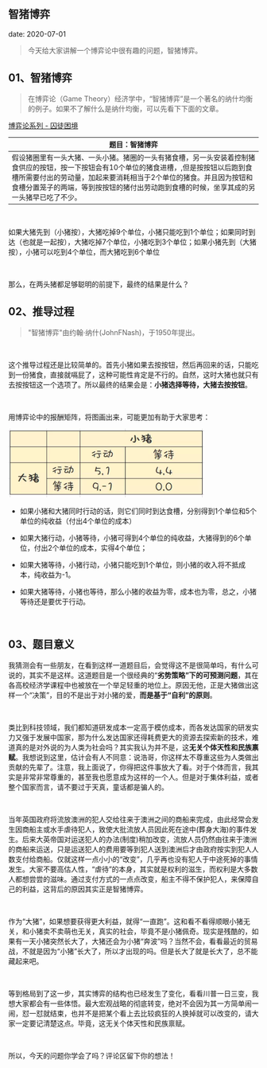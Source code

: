  
##	智猪博弈
date:	2020-07-01
 

> 今天给大家讲解一个博弈论中很有趣的问题，智猪博弈。

## 01、智猪博弈

> 在博弈论（Game Theory）经济学中，“智猪博弈”是一个著名的纳什均衡的例子。如果不了解什么是纳什均衡，可以先看下下面的文章。

[博弈论系列 - 囚徒困境](1.6.博弈论系列/601.md) 

| 题目：智猪博弈                                               |
| ------------------------------------------------------------ |
| 假设猪圈里有一头大猪、一头小猪。猪圈的一头有猪食槽，另一头安装着控制猪食供应的按钮，按一下按钮会有10个单位的猪食进槽，,但是按按钮以后跑到食槽所需要付出的劳动量，加起来要消耗相当于2个单位的猪食。并且因为按钮和食槽分置笼子的两端，等到按按钮的猪付出劳动跑到食槽的时候，坐享其成的另一头猪早已吃了不少。 |

<br/>

如果大猪先到（小猪按），大猪吃掉9个单位，小猪只能吃到1个单位；如果同时到达（也就是一起按），大猪吃掉7个单位，小猪吃到3个单位；如果小猪先到（大猪按），小猪可以吃到4个单位，而大猪吃到6个单位

<br/>

那么，在两头猪都足够聪明的前提下，最终的结果是什么？

## 02、推导过程

> "智猪博弈"由约翰·纳什(JohnFNash)，于1950年提出。

<br/>

这个推导过程还是比较简单的。首先小猪如果去按按钮，然后再回来的话，只能吃到一份猪食，直接就嗝屁了，这种可能性肯定是不行的。自然，这时大猪也就只有去按按钮这一个选项了。所以最终的结果会是：**小猪选择等待，大猪去按按钮**。

<br/>

用博弈论中的报酬矩阵，将图画出来，可能更加有助于大家思考：

<img src="605/1.jpg" alt="PNG" style="zoom: 80%;" />

- 如果小猪和大猪同时行动的话，则它们同时到达食槽，分别得到1个单位和5个单位的纯收益（付出4个单位的成本）
- 如果大猪行动，小猪等待，小猪可得到4个单位的纯收益，大猪得到的6个单位，付出2个单位的成本，实得4个单位；

- 如果大猪等待，小猪行动，小猪只能吃到1个单位，则小猪的收入将不抵成本，纯收益为-1。

- 如果大猪等待，小猪也等待，那么小猪的收益为零，成本也为零，总之，小猪等待还是要优于行动。

<br/>

## 03、题目意义

我猜测会有一些朋友，在看到这样一道题目后，会觉得这不是很简单吗，有什么可说的，其实不是这样。这道题目是一个很经典的“**劣势策略”下的可预测问题**，其在各高校经济学课程中也被放在一个举足轻重的地位上。原因无他，正是大猪做出这样一个“决策”，目的不是出于对小猪的爱，**而是基于“自利”的原则**。

<br/>

类比到科技领域，我们都知道研发成本一定高于模仿成本，而各发达国家的研发实力又强于发展中国家，那为什么发达国家还得耗费更大的资源去探索新的技术，难道真的是对外说的为人类为社会吗？其实我认为并不是，这**无关个体天性和民族禀赋**。我想说到这里，估计会有人不同意：说浩哥，你这样太不尊重这些为人类做出贡献的先辈了。注意，我上面说了，你得把这件事放大了看。对于个体而言，我其实是非常非常尊重的，甚至我也愿意成为这样的一个人。但是对于集体利益，或者整个国家而言，请不要过于天真，童话都是骗人的。

<br/>

当年英国政府将流放澳洲的犯人交给往来于澳洲之间的商船来完成，由此经常会发生因商船主或水手虐待犯人，致使大批流放人员因此死在途中(葬身大海)的事件发生。后来大英帝国对运送犯人的办法(制度)稍加改变，流放人员仍然由往来于澳洲的商船来运送，只是运送犯人的费用要等到犯人送到澳洲后才由政府按实到犯人人数支付给商船。仅就这样一点小小的“改变”，几乎再也没有犯人于中途死掉的事情发生。大家不要高估人性，“虐待”的本身，其实就是权利的滋生，而权利是大多数人都想尝尝的滋味。通过支付方式的一点点改变，船主不得不保护犯人，来保障自己的利益，这背后的原因其实正是智猪博弈。

<br/>

作为“大猪”，如果想要获得更大利益，就得“一直跑”。这和看不看得顺眼小猪无关，和小猪卖不卖萌也无关，真实的社会，毕竟不是小猪佩奇。现实是残酷的，如果有一天小猪突然长大了，大猪还会为小猪“奔波”吗？当然不会，看看最近的贸易战，不就是因为“小猪”长大了，所以才出现的吗。但是长大了就是长大了，总不能藏起来吧。

<br/>

等到格局到了这一步，其实博弈的结构也已经发生了变化，看看川普一日三变，我想大家都会有一些体悟。最大宏观战略的彻底转变，绝对不会因为其一方简单闹一闹，怼一怼就结束，也并不是把某个看上去比较疯狂的人换掉就可以改变的，请大家一定要记清楚这点。毕竟，这无关个体天性和民族禀赋。

<br/>

所以，今天的问题你学会了吗？评论区留下你的想法！